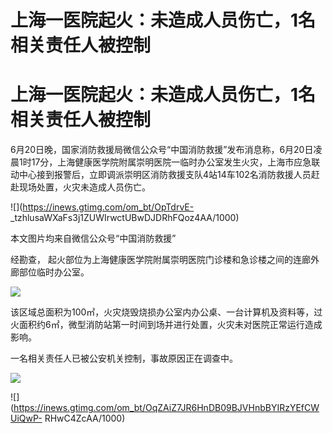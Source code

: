 # 上海一医院起火：未造成人员伤亡，1名相关责任人被控制

# 上海一医院起火：未造成人员伤亡，1名相关责任人被控制

6月20日晚，国家消防救援局微信公众号“中国消防救援”发布消息称，6月20日凌晨1时17分，上海健康医学院附属崇明医院一临时办公室发生火灾，上海市应急联动中心接到报警后，立即调派崇明区消防救援支队4站14车102名消防救援人员赶赴现场处置，火灾未造成人员伤亡。

![](https://inews.gtimg.com/om_bt/OpTdrvE-
_tzhlusaWXaFs3j1ZUWIrwctUBwDJDRhFQoz4AA/1000)

本文图片均来自微信公众号“中国消防救援”

经勘查， 起火部位为上海健康医学院附属崇明医院门诊楼和急诊楼之间的连廊外廊部位临时办公室。

![](https://inews.gtimg.com/om_bt/OGiD_3DHbLqZdVc2XnB90L_ttrz4DLCW_WSispzIyIXY0AA/1000)

该区域总面积为100㎡，火灾烧毁烧损办公室内办公桌、一台计算机及资料等，过火面积约6㎡，微型消防站第一时间到场并进行处置，火灾未对医院正常运行造成影响。

一名相关责任人已被公安机关控制，事故原因正在调查中。

![](https://inews.gtimg.com/om_bt/OXI40TBrgOSqEFIJBlphoc-47-YkoCWuSUfDxAdV49ePYAA/1000)

![](https://inews.gtimg.com/om_bt/OqZAiZ7JR6HnDB09BJVHnbBYIRzYEfCWUiQwP-
RHwC4ZcAA/1000)

